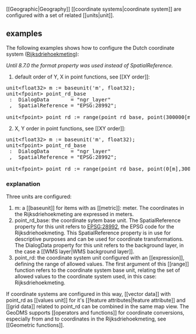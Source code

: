 [[Geographic|Geography]] [[coordinate systems|coordinate system]] are configured with a set of related [[units|unit]].

## examples
The following examples shows how to configure the Dutch coordinate system ([Rijksdriehoekmeting](https://nl.wikipedia.org/wiki/Rijksdriehoekscoördinaten)):

_Until 8.7.0 the format property was used instead of SpatialReference._

1) default order of Y, X in point functions, see [[XY order]]: 
<pre>
unit&lt;float32&gt; m := baseunit('m', float32);
unit&lt;fpoint&gt; point_rd_base
 :  DialogData       = "ngr_layer"
 ,  SpatialReference = "EPSG:28992"; 

unit&lt;fpoint&gt; point_rd := range(point_rd_base, point(300000[m],0[m]), point(625000[m],280000[m]));
</pre>


2) X, Y order in point functions, see [[XY order]]:
<pre>
unit&lt;float32&gt; m := baseunit('m', float32);
unit&lt;fpoint&gt; point_rd_base
 :  DialogData       = "ngr_layer"
 ,  SpatialReference = "EPSG:28992"; 

unit&lt;fpoint&gt; point_rd := range(point_rd_base, point(0[m],300000[m]), point(280000[m],625000[m]));
</pre>

### explanation

Three units are configured:

1. m: a [[baseunit]] for items with as [[metric]]: meter. The coordinates in the Rijksdriehoekmeting are expressed in meters.
2. point_rd_base: the coordinate sytem base unit. The SpatialReference property for this unit refers to [EPSG:28992](https://en.wikipedia.org/wiki/EPSG_Geodetic_Parameter_Dataset), the EPSG code for the Rijksdriehoekmeting. This SpatialReference property is in use for descriptive purposes and can be used for coordinate transformations. The DialogData property for this unit refers to the background layer, in the case a [[WMS layer|WMS background layer]].
3.  point_rd: the coordinate system unit configured with an [[expression]], defining the range of allowed values. The first argument of this [[range]] function refers to the coordinate system base unit, relating the set of allowed values to the coordinate system used, in this case: Rijksdriehoekmeting.

If coordinate systems are configured in this way, [[vector data]] with point_rd as [[values unit]] for it's [[feature attributes|feature attribute]] and [[grid data]] related to point_rd can be combined in the same map view. The GeoDMS supports [[operators and functions]] for coordinate conversions, especially from and to coordinates in the Rijksdriehoekmeting, see [[Geometric functions]].